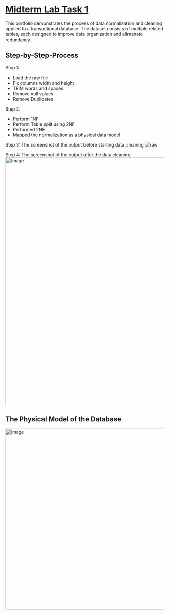 # [Midterm Lab Task 1](https://github.com/user-attachments/files/19072538/labtask1.xlsx)
This portfolio demonstrates the process of data normalization and cleaning applied to a transactional database. The dataset consists of multiple 
related tables, each designed to improve data organization and elimanate redundancy.

## Step-by-Step-Process

Step 1:
- Load the raw file
- Fix columns width and height
- TRIM words and spaces
- Remove null values
- Remove Duplicates

Step 2:
- Perform 1NF
- Perform Table split using 2NF
- Performed 2NF
- Mapped the normalization as a physical data model

Step 3: The screenshot of the output before starting data cleaning
![raw](https://github.com/user-attachments/assets/e0375d56-cc93-4908-9492-90f4aa3642d7)

Step 4: The screenshot of the output after the data cleaning
<img width="785" alt="Image" src="https://github.com/user-attachments/assets/96c98ebb-0c9d-4e85-b057-451954e006bc" />

## The Physical Model of the Database
<img width="571" alt="Image" src="https://github.com/user-attachments/assets/ca6bea63-7364-424a-a4c8-84c0e505acaa" />
